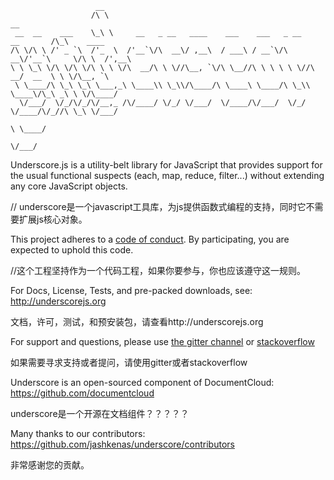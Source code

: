                        __
                      /\ \                                                         __
     __  __    ___    \_\ \     __   _ __   ____    ___    ___   _ __    __       /\_\    ____
    /\ \/\ \ /' _ `\  /'_  \  /'__`\/\  __\/ ,__\  / ___\ / __`\/\  __\/'__`\     \/\ \  /',__\
    \ \ \_\ \/\ \/\ \/\ \ \ \/\  __/\ \ \//\__, `\/\ \__//\ \ \ \ \ \//\  __/  __  \ \ \/\__, `\
     \ \____/\ \_\ \_\ \___,_\ \____\\ \_\\/\____/\ \____\ \____/\ \_\\ \____\/\_\ _\ \ \/\____/
      \/___/  \/_/\/_/\/__,_ /\/____/ \/_/ \/___/  \/____/\/___/  \/_/ \/____/\/_//\ \_\ \/___/
                                                                                  \ \____/
                                                                                   \/___/

Underscore.js is a utility-belt library for JavaScript that provides
support for the usual functional suspects (each, map, reduce, filter...)
without extending any core JavaScript objects.

// underscore是一个javascript工具库，为js提供函数式编程的支持，同时它不需要扩展js核心对象。

This project adheres to a [code of conduct](CODE_OF_CONDUCT.md). By participating, you are expected to uphold this code.

//这个工程坚持作为一个代码工程，如果你要参与，你也应该遵守这一规则。

For Docs, License, Tests, and pre-packed downloads, see:
http://underscorejs.org

文档，许可，测试，和预安装包，请查看http://underscorejs.org

For support and questions, please use
[the gitter channel](https://gitter.im/jashkenas/underscore)
or [stackoverflow](http://stackoverflow.com/search?q=underscore.js)

如果需要寻求支持或者提问，请使用gitter或者stackoverflow

Underscore is an open-sourced component of DocumentCloud:
https://github.com/documentcloud

underscore是一个开源在文档组件？？？？？

Many thanks to our contributors:
https://github.com/jashkenas/underscore/contributors

非常感谢您的贡献。